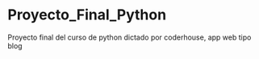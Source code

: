 # Proyecto_Final_Python
Proyecto final del curso de python dictado por coderhouse, app web tipo blog
